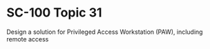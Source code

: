 # SC-100 Topic 31

Design a solution for Privileged Access Workstation (PAW), including remote access
